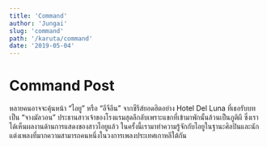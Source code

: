 ```yaml
---
title: 'Command'
author: 'Jungai'
slug: 'command'
path: '/karuta/command'
date: '2019-05-04'
---
```


# Command Post

หลายคนอาจจะคุ้นหน้า “ไอยู” หรือ “อีจีอึน” จากซีรีส์ยอดฮิตอย่าง Hotel Del Luna ที่เธอรับบทเป็น “จางมัลวอน” ประธานสาวเจ้าของโรงแรมสุดลึกลับเพราะแขกที่เข้ามาพักนั้นล้วนเป็นภูติผี ซึ่งเราได้เห็นผลงานด้านการแสดงของสาวไอยูแล้ว ในครั้งนี้เรามาทำความรู้จักกับไอยูในฐานะศิลปินและนักแต่งเพลงที่มากความสามารถคนหนึ่งในวงการเพลงประเทศเกาหลีใต้กัน
